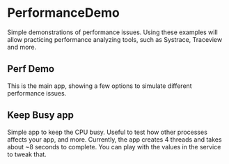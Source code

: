 # PerformanceDemo
Simple demonstrations of performance issues. Using these examples will allow practicing performance analyzing tools, such as Systrace, Traceview and more.

## Perf Demo
This is the main app, showing a few options to simulate different performance issues.

## Keep Busy app
Simple app to keep the CPU busy. Useful to test how other processes affects your app, and more.
Currently, the app creates 4 threads and takes about ~8 seconds to complete. You can play with the values in the service to tweak that.
